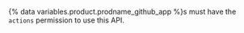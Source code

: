 {% data variables.product.prodname_github_app %}s must have the `actions` permission to use this API.
